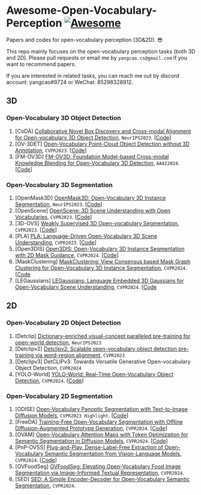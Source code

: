 # Awesome-Open-Vocabulary-Perception  [![Awesome](https://cdn.rawgit.com/sindresorhus/awesome/d7305f38d29fed78fa85652e3a63e154dd8e8829/media/badge.svg)](https://github.com/sindresorhus/awesome)

Papers and codes for open-vocabulary perception (3D&2D). 😎

This repo mainly focuses on the open-vocabulary perception tasks (both 3D and 2D). Please pull requests or email me by `yangcao.cs@gmail.com` if you want to recommend papers.   

If you are interested in related tasks, you can reach me out by discord account: yangcao#9724 or WeChat: 85298328912.

## 3D


### Open-Vocabulary 3D Object Detection
1. <span id = "16001">[CoDA] [Collaborative Novel Box Discovery and Cross-modal Alignment for Open-vocabulary 3D Object Detection](https://openreview.net/pdf?id=QW5ouyyIgG), `NeurIPS2023`. [[Code](https://github.com/yangcaoai/CoDA_NeurIPS2023)]
2. <span id = "18001">[OV-3DET] [Open-Vocabulary Point-Cloud Object Detection without 3D Annotation](https://openaccess.thecvf.com/content/CVPR2023/papers/Lu_Open-Vocabulary_Point-Cloud_Object_Detection_Without_3D_Annotation_CVPR_2023_paper.pdf), `CVPR2023`. [[Code](https://github.com/lyhdet/OV-3DET)]
3. <span id = "16001">[FM-OV3D] [FM-OV3D: Foundation Model-based Cross-modal Knowledge Blending for Open-Vocabulary 3D Detection](https://arxiv.org/pdf/2312.14465.pdf), `AAAI2024`. [[Code](https://github.com/dmzhang0425/FM-OV3D)]




### Open-Vocabulary 3D Segmentation
1. <span id = "16001">[OpenMask3D] [OpenMask3D: Open-Vocabulary 3D Instance Segmentation](https://openmask3d.github.io/static/pdf/openmask3d.pdf), `NeurIPS2023`. [[Code](https://github.com/OpenMask3D/openmask3d)]
2. <span id = "16001">[OpenScene] [OpenScene: 3D Scene Understanding with Open Vocabularies](https://arxiv.org/pdf/2211.15654), `CVPR2023`. [[Code](https://github.com/pengsongyou/openscene)]
3. <span id = "16001">[3D-OVS] [Weakly Supervised 3D Open-vocabulary Segmentation](https://arxiv.org/pdf/2305.14093), `CVPR2023`. [[Code](https://github.com/Kunhao-Liu/3D-OVS)]
4. <span id = "16001">[PLA] [PLA: Language-Driven Open-Vocabulary 3D Scene Understanding](https://arxiv.org/pdf/2211.16312.pdf), `CVPR2023`. [[Code](https://github.com/CVMI-Lab/PLA)]
5. <span id = "16001">[Open3DIS] [Open3DIS: Open-Vocabulary 3D Instance Segmentation with 2D Mask Guidance](https://arxiv.org/abs/2312.10671), `CVPR2024`. [[Code](https://open3dis.github.io/)]
6. <span id = "16001">[MaskClustering] [MaskClustering: View Consensus based Mask Graph Clustering for Open-Vocabulary 3D Instance Segmentation](https://arxiv.org/pdf/2401.07745), `CVPR2024`. [[Code](https://github.com/PKU-EPIC/MaskClustering)
7. <span id = "16001">[LEGaussians] [LEGaussians: Language Embedded 3D Gaussians for Open-Vocabulary Scene Understanding](https://arxiv.org/pdf/2311.18482.pdf), `CVPR2024`. [[Code](https://github.com/buaavrcg/LEGaussians)


## 2D

### Open-Vocabulary 2D Object Detection  
1. <span id = "16001">[Detclip] [Dictionary-enriched visual-concept paralleled pre-training for open-world detection](https://proceedings.neurips.cc/paper_files/paper/2022/file/3ba960559212691be13fa81d9e5e0047-Paper-Conference.pdf), `NeurIPS2023`
2. <span id = "16001">[Detclipv2] [Detclipv2: Scalable open-vocabulary object detection pre-training via word-region alignment](http://openaccess.thecvf.com/content/CVPR2023/papers/Yao_DetCLIPv2_Scalable_Open-Vocabulary_Object_Detection_Pre-Training_via_Word-Region_Alignment_CVPR_2023_paper.pdf), `CVPR2023`
3. <span id = "16001">[Detclipv3] DetCLIPv3: Towards Versatile Generative Open-vocabulary Object Detection, `CVPR2024`
4. <span id = "16001">[YOLO-World] [YOLO-World: Real-Time Open-Vocabulary Object Detection](https://arxiv.org/pdf/2401.17270v3), `CVPR2024`. [[Code](https://github.com/AILab-CVC/YOLO-World)]

### Open-Vocabulary 2D Segmentation  
1. <span id = "16001">[ODISE] [Open-Vocabulary Panoptic Segmentation with Text-to-Image Diffusion Models](https://arxiv.org/pdf/2303.04803), `CVPR2023 Highlight`. [[Code](https://github.com/NVlabs/ODISE)]
2. <span id = "16001">[FreeDA] [Training-Free Open-Vocabulary Segmentation with Offline Diffusion-Augmented Prototype Generation](https://aimagelab.github.io/freeda/), `CVPR2024`. [[Code](https://aimagelab.github.io/freeda/)]
3. <span id = "16001">[OVAM] [Open-Vocabulary Attention Maps with Token Optimization for Semantic Segmentation in Diffusion Models](https://arxiv.org/pdf/2403.14291), `CVPR2024`. [[Code](https://github.com/vpulab/ovam)]
4. <span id = "16001">[PnP-OVSS] [Plug-and-Play, Dense-Label-Free Extraction of Open-Vocabulary Semantic Segmentation from Vision-Language Models](https://arxiv.org/abs/2311.17095), `CVPR2024`. [[Code](https://github.com/vpulab/ovam)]
5. <span id = "16001">[OVFoodSeg] [OVFoodSeg: Elevating Open-Vocabulary Food Image Segmentation via Image-Informed Textual Representation](https://arxiv.org/pdf/2404.01409), `CVPR2024`. 
6. <span id = "16001">[SED] [SED: A Simple Encoder-Decoder for Open-Vocabulary Semantic Segmentation](https://arxiv.org/pdf/2311.15537), `CVPR2024`. 

